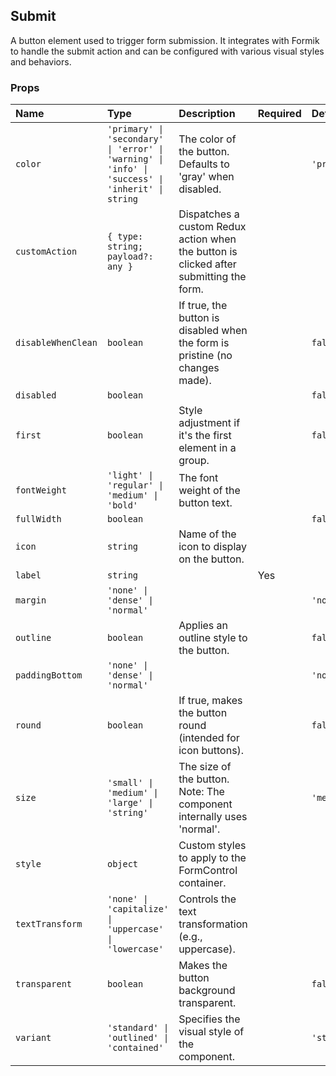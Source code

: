 ## Submit

A button element used to trigger form submission. It integrates with Formik to handle the submit action and can be configured with various visual styles and behaviors.

### Props

| Name | Type | Description | Required | Default |
| :--- | :--- | :---------- | :-------- | :------- |
| `color` | `'primary' \| 'secondary' \| 'error' \| 'warning' \| 'info' \| 'success' \| 'inherit' \| string` | The color of the button. Defaults to 'gray' when disabled. | | `'primary'` |
| `customAction` | `{ type: string; payload?: any }` | Dispatches a custom Redux action when the button is clicked after submitting the form. | | |
| `disableWhenClean` | `boolean` | If true, the button is disabled when the form is pristine (no changes made). | | `false` |
| `disabled` | `boolean` | | | `false` |
| `first` | `boolean` | Style adjustment if it's the first element in a group. | | `false` |
| `fontWeight` | `'light' \| 'regular' \| 'medium' \| 'bold'` | The font weight of the button text. | | |
| `fullWidth` | `boolean` | | | `false` |
| `icon` | `string` | Name of the icon to display on the button. | | |
| `label` | `string` | | Yes | |
| `margin` | `'none' \| 'dense' \| 'normal'` | | | `'normal'` |
| `outline` | `boolean` | Applies an outline style to the button. | | `false` |
| `paddingBottom` | `'none' \| 'dense' \| 'normal'` | | | `'normal'` |
| `round` | `boolean` | If true, makes the button round (intended for icon buttons). | | `false` |
| `size` | `'small' \| 'medium' \| 'large' \| 'string'` | The size of the button. Note: The component internally uses 'normal'. | | `'medium'` |
| `style` | `object` | Custom styles to apply to the FormControl container. | | |
| `textTransform` | `'none' \| 'capitalize' \| 'uppercase' \| 'lowercase'` | Controls the text transformation (e.g., uppercase). | | |
| `transparent` | `boolean` | Makes the button background transparent. | | `false` |
| `variant` | `'standard' \| 'outlined' \| 'contained'` | Specifies the visual style of the component. | | `'standard'` |
